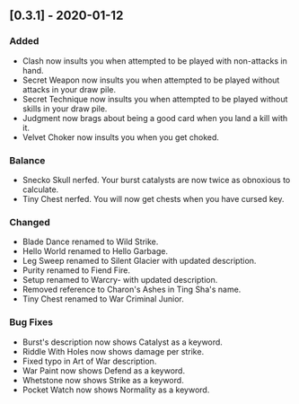 ## [0.3.1] - 2020-01-12
### Added

* Clash now insults you when attempted to be played with non-attacks in hand.
* Secret Weapon now insults you when attempted to be played without attacks in your draw pile.
* Secret Technique now insults you when attempted to be played without skills in your draw pile.
* Judgment now brags about being a good card when you land a kill with it.
* Velvet Choker now insults you when you get choked. 

### Balance

* Snecko Skull nerfed. Your burst catalysts are now twice as obnoxious to calculate.
* Tiny Chest nerfed. You will now get chests when you have cursed key.

### Changed

- Blade Dance renamed to Wild Strike.
- Hello World renamed to Hello Garbage.
- Leg Sweep renamed to Silent Glacier with updated description.
- Purity renamed to Fiend Fire.
- Setup renamed to Warcry- with updated description.
- Removed reference to Charon's Ashes in Ting Sha's name.
- Tiny Chest renamed to War Criminal Junior. 

### Bug Fixes

- Burst's description now shows Catalyst as a keyword.
- Riddle With Holes now shows damage per strike.
- Fixed typo in Art of War description.
- War Paint now shows Defend as a keyword.
- Whetstone now shows Strike as a keyword.
- Pocket Watch now shows Normality as a keyword.